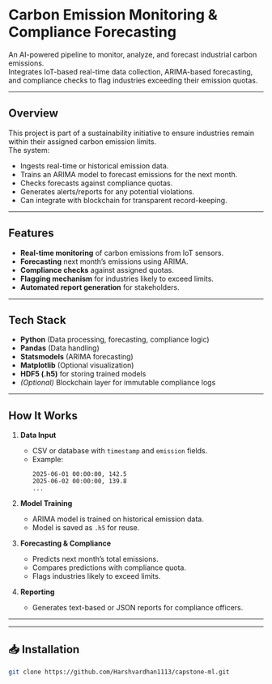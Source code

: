 # Carbon Emission Monitoring & Compliance Forecasting

An AI-powered pipeline to monitor, analyze, and forecast industrial carbon emissions.  
Integrates IoT-based real-time data collection, ARIMA-based forecasting, and compliance checks to flag industries exceeding their emission quotas.

---

## Overview
This project is part of a sustainability initiative to ensure industries remain within their assigned carbon emission limits.  
The system:
- Ingests real-time or historical emission data.
- Trains an ARIMA model to forecast emissions for the next month.
- Checks forecasts against compliance quotas.
- Generates alerts/reports for any potential violations.
- Can integrate with blockchain for transparent record-keeping.

---

## Features
- **Real-time monitoring** of carbon emissions from IoT sensors.
- **Forecasting** next month’s emissions using ARIMA.
- **Compliance checks** against assigned quotas.
- **Flagging mechanism** for industries likely to exceed limits.
- **Automated report generation** for stakeholders.

---

## Tech Stack
- **Python** (Data processing, forecasting, compliance logic)
- **Pandas** (Data handling)
- **Statsmodels** (ARIMA forecasting)
- **Matplotlib** (Optional visualization)
- **HDF5 (.h5)** for storing trained models
- *(Optional)* Blockchain layer for immutable compliance logs

---

##  How It Works
1. **Data Input**  
   - CSV or database with `timestamp` and `emission` fields.
   - Example:  
     ```
     2025-06-01 00:00:00, 142.5
     2025-06-02 00:00:00, 139.8
     ...
     ```

2. **Model Training**  
   - ARIMA model is trained on historical emission data.
   - Model is saved as `.h5` for reuse.

3. **Forecasting & Compliance**  
   - Predicts next month’s total emissions.
   - Compares predictions with compliance quota.
   - Flags industries likely to exceed limits.

4. **Reporting**  
   - Generates text-based or JSON reports for compliance officers.

---


---

## 📥 Installation
```bash
git clone https://github.com/Harshvardhan1113/capstone-ml.git

